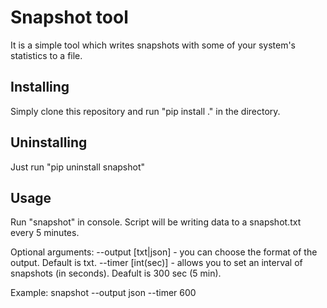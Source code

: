 # Snapshot tool
It is a simple tool which writes snapshots with some of your system's statistics to a file.

## Installing
Simply clone this repository and run "pip install ." in the directory.

## Uninstalling
Just run "pip uninstall snapshot"

## Usage
Run "snapshot" in console. Script will be writing data to a snapshot.txt every 5 minutes.

Optional arguments:
--output [txt|json] - you can choose the format of the output. Default is txt.
--timer [int(sec)] - allows you to set an interval of snapshots (in seconds). Deafult is 300 sec (5 min).

Example:
snapshot --output json --timer 600

